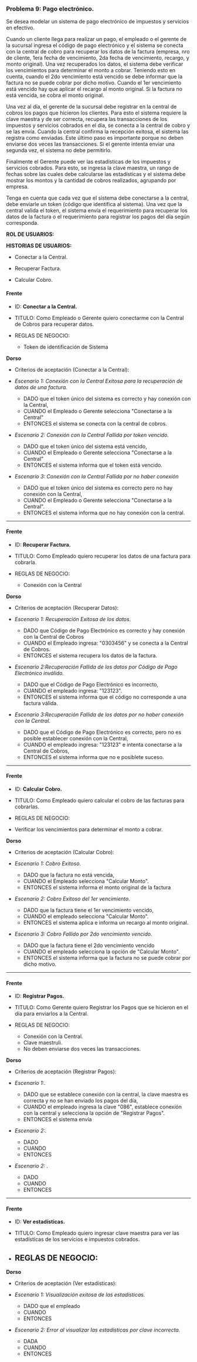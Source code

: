 ### Problema 9: Pago electrónico.

Se desea modelar un sistema de pago electrónico de impuestos y servicios en efectivo.

Cuando un cliente llega para realizar un pago, el empleado o el gerente de la sucursal ingresa el código de pago electrónico y el sistema se conecta con la central de cobro para recuperar los datos de la factura (empresa, nro de cliente, 1era fecha de vencimiento, 2da fecha de vencimiento, recargo, y monto original). Una vez recuperados los datos, el sistema debe verificar los vencimientos para determinar el monto a cobrar. Teniendo esto en cuenta, cuando el 2do vencimiento está vencido se debe informar que la factura no se puede cobrar por dicho motivo. Cuando el 1er vencimiento está vencido hay que aplicar el recargo al monto original. Si la factura no está vencida, se cobra el monto original.

Una vez al día, el gerente de la sucursal debe registrar en la central de cobros los pagos que hicieron los clientes. Para esto el sistema requiere la clave maestra y de ser correcta, recupera las transacciones de los impuestos y servicios cobrados en el día, se conecta a la central de cobro y se las envía. Cuando la central confirma la recepción exitosa, el sistema las registra como enviadas. Este último paso es importante porque no deben enviarse dos veces las transacciones. Si el gerente intenta enviar una segunda vez, el sistema no debe permitirlo. 

Finalmente el Gerente puede ver las estadísticas de los impuestos y servicios cobrados. Para esto, se ingresa la clave maestra, un rango de fechas sobre las cuales debe calcularse las estadísticas y el sistema debe mostrar los montos y la cantidad de cobros realizados, agrupando por empresa. 

Tenga en cuenta que cada vez que el sistema debe conectarse a la central, debe enviarle un token (código que identifica al sistema). Una vez que la central valida el token, el sistema envía el requerimiento para recuperar los datos de la factura o el requerimiento para registrar los pagos del día según corresponda.

**ROL DE USUARIOS:**

 

**HISTORIAS DE USUARIOS:**

- Conectar a la Central.

- Recuperar Factura.

- Calcular Cobro.



#### Frente
- ID: **Conectar a la Central.**

- TITULO: Como Empleado o Gerente quiero conectarme con la Central de Cobros para recuperar datos.

- REGLAS DE NEGOCIO: 
	- Token de identificación de Sistema

**Dorso**

- Criterios de aceptación (Conectar a la Central):
- _Escenario 1: Conexión con la Central Exitosa para la recuperación de datos de una factura._
	- DADO que el token único del sistema es correcto y hay conexión con la Central,
	- CUANDO el Empleado o Gerente selecciona "Conectarse a la Central"
	- ENTONCES el sistema se conecta con la central de cobros.
	
- _Escenario 2: Conexión con la Central Fallida por token vencido._ 
	- DADO que el token único del sistema está vencido,
	- CUANDO el Empleado o Gerente selecciona "Conectarse a la Central"
	- ENTONCES el sistema informa que el token está vencido.

- _Escenario 3: Conexión con la Central Fallida por no haber conexión_
	- DADO que el token único del sistema es correcto pero no hay conexión con la Central,
	- CUANDO el Empleado o Gerente selecciona "Conectarse a la Central".
	- ENTONCES el sistema informa que no hay conexión con la central.
	
___

#### Frente
- ID: **Recuperar Factura.**

- TITULO: Como Empleado quiero recuperar los datos de una factura para cobrarla.

- REGLAS DE NEGOCIO: 
	- Conexión con la Central


**Dorso**

- Criterios de aceptación (Recuperar Datos):

- _Escenario 1: Recuperación Exitosa de los datos._
	- DADO que Código de Pago Electrónico es correcto y hay conexión con la Central de Cobros
	- CUANDO el Empleado ingresa: "0303456" y se conecta a la Central de Cobros.
	- ENTONCES el sistema recupera los datos de la factura.
	
- _Escenario 2:Recuperación Fallida de los datos por Código de Pago Electrónico inválido._ 
	- DADO que el Código de Pago Electrónico es incorrecto,
	- CUANDO  el empleado ingresa: "123123".
	- ENTONCES el sistema informa que el código no corresponde a una factura válida.
	
- _Escenario 3:Recuperación Fallida de los datos por no haber conexión con la Central._ 
	- DADO que el Código de Pago Electrónico es correcto, pero no es posible establecer conexión con la Central,
	- CUANDO  el empleado ingresa: "123123" e intenta conectarse a la Central de Cobros,
	- ENTONCES el sistema informa que no e posiblete suceso.

___

#### Frente
- ID: **Calcular Cobro.**

- TITULO: Como Empleado quiero calcular el cobro de las facturas para cobrarlas.

- REGLAS DE NEGOCIO: 
	
 - Verificar los vencimientos para determinar el monto a cobrar.
	
**Dorso**

- Criterios de aceptación (Calcular Cobro):

- _Escenario 1: Cobro Exitoso._
	- DADO que la factura no está vencida,
	- CUANDO el Empleado selecciona "Calcular Monto".
	- ENTONCES el sistema informa el monto original de la factura
	
- _Escenario 2: Cobro Exitoso del 1er vencimiento._ 
	- DADO que la factura tiene el 1er vencimiento vencido,
	- CUANDO el empleado selecciona "Calcular Monto".
	- ENTONCES el sistema aplica e informa un recargo al monto original.
	
- _Escenario 3: Cobro Fallido por 2do vencimiento vencido._ 
	- DADO que la factura tiene el 2do vencimiento vencido
	- CUANDO el empleado selecciona la opción de "Calcular Monto".
	- ENTONCES el sistema informa que la factura no se puede cobrar por dicho motivo.


___

#### Frente
- ID: **Registrar Pagos.**

- TITULO: Como Gerente quiero Registrar los Pagos que se hicieron en el día para enviarlos a la Central.

- REGLAS DE NEGOCIO: 
	- Conexión con la Central.
	- Clave maestruli.
	- No deben enviarse dos veces las transacciones.


**Dorso**

- Criterios de aceptación (Registrar Pagos):

- _Escenario 1:._
	- DADO que se establece conexión con la central, la clave maestra es correcta y no se han enviado los pagos del día,
	- CUANDO el empleado ingresa la clave "086", establece conexión con la central y selecciona la opción de "Registrar Pagos".
	- ENTONCES el sistema envía 
	
- _Escenario 2:._ 
	- DADO 
	- CUANDO
	- ENTONCES
	
- _Escenario 2: ._ 
	- DADO 
	- CUANDO
	- ENTONCES

___



#### Frente
- ID: **Ver estadísticas.**

- TITULO: Como Empleado quiero ingresar clave maestra para ver las estadísticas de los servicios e impuestos cobrados.

- REGLAS DE NEGOCIO: 
	- 

	
**Dorso**

- Criterios de aceptación (Ver estadísticas):

- _Escenario 1: Visualización exitosa de las estadísticas._
	- DADO que el empleado
	- CUANDO
	- ENTONCES
	
- _Escenario 2: Error al visualizar las estadísticas por clave incorrecta._ 
	- DADA 
	- CUANDO
	- ENTONCES

